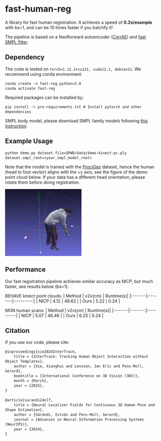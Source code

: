 # fast-human-reg
A library for fast human registration. It achieves a speed of **0.2s/example** with bs=1, and can be 10 times faster if you batchfy it!

The pipeline is based on a feedforward autoencoder ([CorrAE](https://virtualhumans.mpi-inf.mpg.de/InterTrack/)) and [fast SMPL fitter](https://github.com/isarandi/smplfitter).


## Dependency
The code is tested on `torch=1.12.1+cu121, cuda12.1, debian11`. We recommend using conda environment:
```shell
conda create -n fast-reg python=3.8
conda activate fast-reg 
```
Required packages can be installed by:
```shell
pip install -r pre-requirements.txt # Install pytorch and other dependencies 
```

SMPL body model, please download SMPL family models following [this instruction](https://github.com/isarandi/smplfitter/blob/main/README.md#download-body-model-files).

## Example Usage
```shell
python demo.py dataset.file=$PWD/data/demo-kinect-pc.ply dataset.smpl_root=<your_smpl_model_root>
```
Note that the model is trained with the [ProciGen](https://virtualhumans.mpi-inf.mpg.de/procigen-hdm/) dataset, hence the human (head to foot vector) aligns with the +y axis, see the figure of the demo point cloud below. 
If your data has a different head orientation, please rotate them before doing registration. 
<p align="left">
<img src="data/default-orientation.png" alt="teaser" width="50%"/>
</p>

## Performance
Our fast registration pipeline achieves similar accuracy as NICP, but much faster, see results below (bs=1):

BEHAVE kinect point clouds:
| Method | v2v(cm) | Runtime(s)|
|:-------|:-------:|:---------:|
| NICP   |   4.12  |   48.62   | 
| Ours   |   5.22  |    0.24   | 

MGN human scans: 
| Method | v2v(cm) | Runtime(s)|
|:-------|:-------:|:---------:|
| NICP   |   5.07  |   46.46   | 
| Ours   |   6.25  |    0.24   | 

## Citation
If you use our code, please cite:
```
@inproceedings{xie2024InterTrack,
    title = {InterTrack: Tracking Human Object Interaction without Object Templates},
    author = {Xie, Xianghui and Lenssen, Jan Eric and Pons-Moll, Gerard},
    booktitle = {International Conference on 3D Vision (3DV)},
    month = {March},
    year = {2025},
}

@article{sarandi24nlf,
    title = {Neural Localizer Fields for Continuous 3D Human Pose and Shape Estimation},
    author = {Sárándi, István and Pons-Moll, Gerard},
    journal = {Advances in Neural Information Processing Systems (NeurIPS)},
    year = {2024},
}
```
